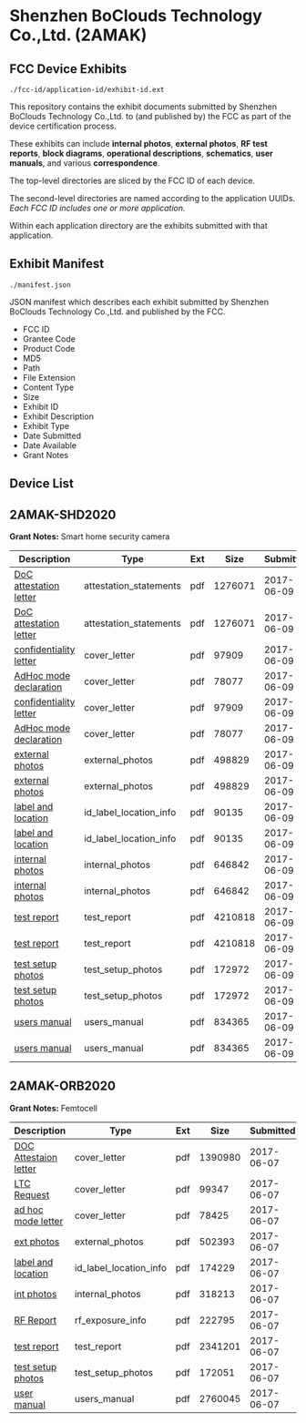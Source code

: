 # Shenzhen BoClouds Technology Co.,Ltd. (2AMAK)
## FCC Device Exhibits

```
./fcc-id/application-id/exhibit-id.ext
```

This repository contains the exhibit documents submitted by Shenzhen BoClouds Technology Co.,Ltd. to (and published by) the FCC as part of the device certification process.

These exhibits can include **internal photos**, **external photos**, **RF test reports**, **block diagrams**, **operational descriptions**, **schematics**, **user manuals**, and various **correspondence**.

The top-level directories are sliced by the FCC ID of each device.

The second-level directories are named according to the application UUIDs. *Each FCC ID includes one or more application.*

Within each application directory are the exhibits submitted with that application. 

## Exhibit Manifest

```
./manifest.json
```

JSON manifest which describes each exhibit submitted by Shenzhen BoClouds Technology Co.,Ltd. and published by the FCC.

- FCC ID
- Grantee Code
- Product Code
- MD5
- Path
- File Extension
- Content Type
- Size
- Exhibit ID
- Exhibit Description
- Exhibit Type
- Date Submitted
- Date Available
- Grant Notes

## Device List
## 2AMAK-SHD2020
**Grant Notes:** Smart home security camera

| Description | Type | Ext | Size | Submitted | Available |
| ----------- | ---- | --- | ---- | --------- | --------- |
| [DoC attestation letter](2AMAK-SHD2020/344ed8024e128e58e9534d4b14f171f1/3419696.pdf) | attestation_statements | pdf | 1276071 | 2017-06-09 | 2017-06-09 |
| [DoC attestation letter](2AMAK-SHD2020/344ed8024e128e58e9534d4b14f171f1/3419696.pdf) | attestation_statements | pdf | 1276071 | 2017-06-09 | 2017-06-09 |
| [confidentiality letter](2AMAK-SHD2020/344ed8024e128e58e9534d4b14f171f1/3419694.pdf) | cover_letter | pdf | 97909 | 2017-06-09 | 2017-06-09 |
| [AdHoc mode declaration](2AMAK-SHD2020/344ed8024e128e58e9534d4b14f171f1/3419695.pdf) | cover_letter | pdf | 78077 | 2017-06-09 | 2017-06-09 |
| [confidentiality letter](2AMAK-SHD2020/344ed8024e128e58e9534d4b14f171f1/3419694.pdf) | cover_letter | pdf | 97909 | 2017-06-09 | 2017-06-09 |
| [AdHoc mode declaration](2AMAK-SHD2020/344ed8024e128e58e9534d4b14f171f1/3419695.pdf) | cover_letter | pdf | 78077 | 2017-06-09 | 2017-06-09 |
| [external photos](2AMAK-SHD2020/344ed8024e128e58e9534d4b14f171f1/3419697.pdf) | external_photos | pdf | 498829 | 2017-06-09 | 2017-06-09 |
| [external photos](2AMAK-SHD2020/344ed8024e128e58e9534d4b14f171f1/3419697.pdf) | external_photos | pdf | 498829 | 2017-06-09 | 2017-06-09 |
| [label and location](2AMAK-SHD2020/344ed8024e128e58e9534d4b14f171f1/3419700.pdf) | id_label_location_info | pdf | 90135 | 2017-06-09 | 2017-06-09 |
| [label and location](2AMAK-SHD2020/344ed8024e128e58e9534d4b14f171f1/3419700.pdf) | id_label_location_info | pdf | 90135 | 2017-06-09 | 2017-06-09 |
| [internal photos](2AMAK-SHD2020/344ed8024e128e58e9534d4b14f171f1/3419699.pdf) | internal_photos | pdf | 646842 | 2017-06-09 | 2017-06-09 |
| [internal photos](2AMAK-SHD2020/344ed8024e128e58e9534d4b14f171f1/3419699.pdf) | internal_photos | pdf | 646842 | 2017-06-09 | 2017-06-09 |
| [test report](2AMAK-SHD2020/344ed8024e128e58e9534d4b14f171f1/3419698.pdf) | test_report | pdf | 4210818 | 2017-06-09 | 2017-06-09 |
| [test report](2AMAK-SHD2020/344ed8024e128e58e9534d4b14f171f1/3419698.pdf) | test_report | pdf | 4210818 | 2017-06-09 | 2017-06-09 |
| [test setup photos](2AMAK-SHD2020/344ed8024e128e58e9534d4b14f171f1/3419703.pdf) | test_setup_photos | pdf | 172972 | 2017-06-09 | 2017-06-09 |
| [test setup photos](2AMAK-SHD2020/344ed8024e128e58e9534d4b14f171f1/3419703.pdf) | test_setup_photos | pdf | 172972 | 2017-06-09 | 2017-06-09 |
| [users manual](2AMAK-SHD2020/344ed8024e128e58e9534d4b14f171f1/3419704.pdf) | users_manual | pdf | 834365 | 2017-06-09 | 2017-06-09 |
| [users manual](2AMAK-SHD2020/344ed8024e128e58e9534d4b14f171f1/3419704.pdf) | users_manual | pdf | 834365 | 2017-06-09 | 2017-06-09 |
## 2AMAK-ORB2020
**Grant Notes:** Femtocell

| Description | Type | Ext | Size | Submitted | Available |
| ----------- | ---- | --- | ---- | --------- | --------- |
| [DOC Attestaion letter](2AMAK-ORB2020/8dea3be9a7d0067f0da7a8f65236b89b/3416287.pdf) | cover_letter | pdf | 1390980 | 2017-06-07 | 2017-06-07 |
| [LTC Request](2AMAK-ORB2020/8dea3be9a7d0067f0da7a8f65236b89b/3416285.pdf) | cover_letter | pdf | 99347 | 2017-06-07 | 2017-06-07 |
| [ad hoc mode letter](2AMAK-ORB2020/8dea3be9a7d0067f0da7a8f65236b89b/3416286.pdf) | cover_letter | pdf | 78425 | 2017-06-07 | 2017-06-07 |
| [ext photos](2AMAK-ORB2020/8dea3be9a7d0067f0da7a8f65236b89b/3416288.pdf) | external_photos | pdf | 502393 | 2017-06-07 | 2017-06-07 |
| [label and location](2AMAK-ORB2020/8dea3be9a7d0067f0da7a8f65236b89b/3416291.pdf) | id_label_location_info | pdf | 174229 | 2017-06-07 | 2017-06-07 |
| [int photos](2AMAK-ORB2020/8dea3be9a7d0067f0da7a8f65236b89b/3416299.pdf) | internal_photos | pdf | 318213 | 2017-06-07 | 2017-06-07 |
| [RF Report](2AMAK-ORB2020/8dea3be9a7d0067f0da7a8f65236b89b/3416292.pdf) | rf_exposure_info | pdf | 222795 | 2017-06-07 | 2017-06-07 |
| [test report](2AMAK-ORB2020/8dea3be9a7d0067f0da7a8f65236b89b/3416289.pdf) | test_report | pdf | 2341201 | 2017-06-07 | 2017-06-07 |
| [test setup photos](2AMAK-ORB2020/8dea3be9a7d0067f0da7a8f65236b89b/3416296.pdf) | test_setup_photos | pdf | 172051 | 2017-06-07 | 2017-06-07 |
| [user manual](2AMAK-ORB2020/8dea3be9a7d0067f0da7a8f65236b89b/3416293.pdf) | users_manual | pdf | 2760045 | 2017-06-07 | 2017-06-07 |
